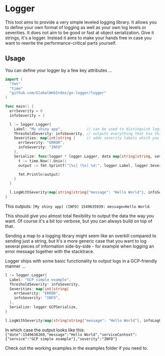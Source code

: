 # Logger

This tool aims to provide a very simple leveled logging library. It allows you to define your own format of logging as well as your own log levels or severities. It does not aim to be good or fast at object serialization. Give it strings, it's a logger. Instead it aims to make your hands free in case you want to rewrite the performance-critical parts yourself.

## Usage

You can define your logger by a few key attributes ...

```go
import (
  "fmt"
  "time"
  "github.com/GlobalWebIndex/go-logger/logger"
)

func main() {
  errSeverity = 0
  infoSeverity = 1

  l := logger.Logger{
    Label: "My shiny app",           // can be used to distinguish logs from your app from other apps
    ThresholdSeverity: infoSeverity, // outputs everything that has this severity or lower
    Severities: map[int]string {     // adds severity labels which you can print, defaults to "UNKNOWN"
      errSeverity: "ERROR",
      infoSeverity: "INFO"
    },
    Serialize: func(logger * logger.Logger, data map[string]string, severity int) {
      t := time.Now().Unix()
      output := fmt.Sprintf("[%s] (%s) %d:", logger.Label, logger.SeverityLabel(severity), t)

      fmt.Println(output)
    }
  }

  l.LogWithSeverity(map[string]string{"message": "Hello World"}, infoSeverity)
}
```

This outputs: `[My shiny app] (INFO) 1549635939: message=Hello World`.

This should give you almost total flexibility to output the data the way you want. Of course it's a bit too verbose, but you can always build on top of that.

Sending a map to a logging library might seem like an overkill compared to sending just a string, but it's a more generic case that you want to log several pieces of information side-by-side - for example when logging an error message together with the stacktrace.

Logger ships with some basic functionality to output logs in a GCP-friendly manner ...

```go
l := logger.Logger{
  Label: "GCP simple example",
  ThresholdSeverity: infoSeverity,
  Severities: map[int]string{
    errSeverity: "ERROR",
    infoSeverity: "INFO",
  },
  Serialize: logger.GCPSerialize,
}

l.LogWithSeverity(map[string]string{"message": "Hello World"}, infoLogLevel)
```

In which case the output looks like this: `{"date":1549636260,"message":"Hello World","serviceContext":{"service":"GCP simple example"},"severity":"INFO"}`

Check out the working examples in the examples folder if you need to.
